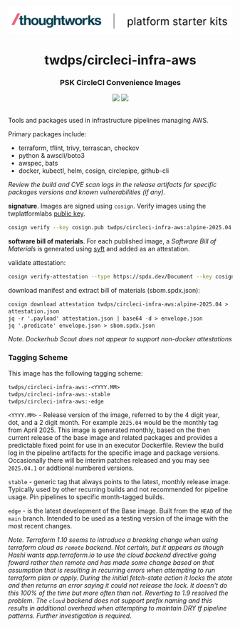 <div align="center">
	<p>
		<img alt="Thoughtworks Logo" src="https://raw.githubusercontent.com/twplatformlabs/static/master/psk_banner.png" width=800 />
	</p>
  <h1>twdps/circleci-infra-aws</h1>
  <h3>PSK CircleCI Convenience Images</h3>
  <a href="https://app.circleci.com/pipelines/github/twplatformlabs/circleci-infra-aws"><img src="https://circleci.com/gh/twplatformlabs/circleci-infra-aws.svg?style=shield"></a> <a href="https://opensource.org/licenses/MIT"><img src="https://img.shields.io/github/license/twplatformlabs/circleci-infra-aws"></a>
</div>
<br />

Tools and packages used in infrastructure pipelines managing AWS.  

Primary packages include:  
- terraform, tflint, trivy, terrascan, checkov  
- python & awscli/boto3  
- awspec, bats  
- docker, kubectl, helm, cosign, circlepipe, github-cli  

_Review the build and CVE scan logs in the release artifacts for specific packages versions and known vulnerabilities (if any)._  

**signature**. Images are signed using `cosign`. Verify images using the twplatformlabs [public key](https://raw.githubusercontent.com/twplatformlabs/static/master/cosign.pub).  
```bash
cosign verify --key cosign.pub twdps/circleci-infra-aws:alpine-2025.04
```  
**software bill of materials**. For each published image, a _Software Bill of Materials_ is generated using [syft](https://github.com/anchore/syft) and added as an attestation.  

validate attestation:  
```bash
cosign verify-attestation --type https://spdx.dev/Document --key cosign.pub twdps/circleci-infra-aws:alpine-2025.04
```
download manifest and extract bill of materials (sbom.spdx.json):  
```
cosign download attestation twdps/circleci-infra-aws:alpine-2025.04 > attestation.json  
jq -r '.payload' attestation.json | base64 -d > envelope.json
jq '.predicate' envelope.json > sbom.spdx.json
```
_Note. Dockerhub Scout does not appear to support non-docker attestations_  

### Tagging Scheme

This image has the following tagging scheme:

```
twdps/circleci-infra-aws:-<YYYY.MM>
twdps/circleci-infra-aws:-stable
twdps/circleci-infra-aws:-edge
```

`<YYYY.MM>` - Release version of the image, referred to by the 4 digit year, dot, and a 2 digit month. For example `2025.04` would be the monthly tag from April 2025. This image is generated monthly, based on the then current release of the base image and related packages and provides a predictable fixed point for use in an executor Dockerfile. Review the build log in the pipeline artifacts for the specific image and package versions. Occasionally there will be interim patches released and you may see `2025.04.1` or addtional numbered versions.  

`stable` - generic tag that always points to the latest, monthly release image. Typically used by other recurring builds and not recommended for pipeline usage. Pin pipelines to specific month-tagged builds.  

`edge` - is the latest development of the Base image. Built from the `HEAD` of the `main` branch. Intended to be used as a testing version of the image with the most recent changes.   

_Note. Terraform 1.10 seems to introduce a breaking change when using terraform cloud as `remote` backend. Not certain, but it appears as though Hashi wants app.terraform.io to use the cloud backend directive going foward rather then remote and has made some change based on that assumption that is resulting in recurring errors when attempting to run terraform plan or apply. During the initial fetch-state action it locks the state and then returns an error saying it could not release the lock. It doesn't do this 100% of the time but more often than not. Reverting to 1.9 resolved the problem. The `cloud` backend does not support prefix naming and this results in additional overhead when attempting to maintain DRY tf pipeline patterns. Further investigation is required._
